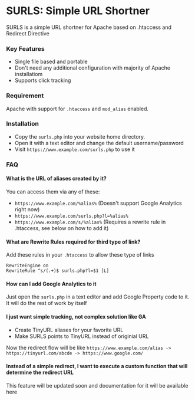 # SURLS: Simple URL Shortner
SURLS is a simple URL shortner for Apache based on .htaccess and Redirect Directive

### Key Features
 - Single file based and portable
 - Don't need any additional configuration with majority of Apache installatiom
 - Supports click tracking

### Requirement
Apache with support for `.htaccess` and `mod_alias` enabled.

### Installation
- Copy the `surls.php` into your website home directory.
- Open it with a text editor and change the default username/password
- Visit `https://www.example.com/surls.php` to use it

### FAQ

#### What is the URL of aliases created by it?
You can access them via any of these:
- `https://www.example.com/%alias%` (Doesn't support Google Analytics right now)
- `https://www.example.com/surls.php?l=%alias%`
- `https://www.example.com/s/%alias%` (Requires a rewrite rule in .htaccess, see below on how to add it)

#### What are Rewrite Rules required for third type of link?
Add these rules in your `.htaccess` to allow these type of links
```
RewriteEngine on
RewriteRule ^s/(.+)$ surls.php?l=$1 [L]
```

#### How can I add Google Analytics to it
Just open the `surls.php` in a text editor and add Google Property code to it. It will do the rest of work by itself

#### I just want simple tracking, not complex solution like GA
- Create TinyURL aliases for your favorite URL
- Make SURLS points to TinyURL instead of originial URL

Now the redirect flow will be like `https://www.example.com/alias -> https://tinyurl.com/abcde -> https://www.google.com/`

#### Instead of a simple redirect, I want to execute a custom function that will determine the redirect URL
This feature will be updated soon and documentation for it will be available here